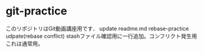 # git-practice
このリポジトリはGit動画講座用です．
update readme.md
rebase-practice udpate(rebase conflict) 
stashファイル確認用に一行追加。コンフリクト発生用これは通常用。
